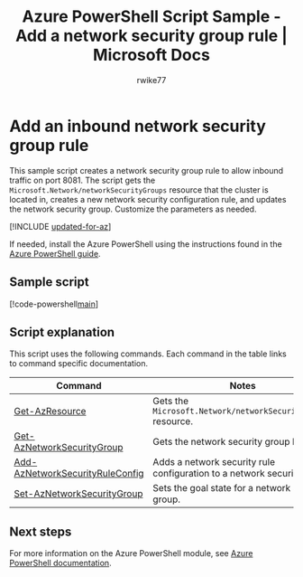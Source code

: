 ﻿---
title: Azure PowerShell Script Sample - Add a network security group rule | Microsoft Docs
description: Azure PowerShell Script Sample - Adds a network security group to allow inbound traffic on a specific port.
services: service-fabric
documentationcenter: 
author: rwike77
manager: timlt
editor: 
tags: azure-service-management

ms.assetid: 
ms.service: service-fabric
ms.workload: multiple
ms.devlang: na
ms.topic: sample
ms.date: 11/28/2017
ms.author: ryanwi
ms.custom: mvc
---

# Add an inbound network security group rule

This sample script creates a network security group rule to allow inbound traffic on port 8081.  The script gets the `Microsoft.Network/networkSecurityGroups` resource that the cluster is located in, creates a new network security configuration rule, and updates the network security group. Customize the parameters as needed.

[!INCLUDE [updated-for-az](../../../includes/updated-for-az.md)]

If needed, install the Azure PowerShell using the instructions found in the [Azure PowerShell guide](/powershell/azure/overview). 

## Sample script

[!code-powershell[main](../../../powershell_scripts/service-fabric/add-inbound-nsg-rule/add-inbound-nsg-rule.ps1 "Update the RDP port range values")]

## Script explanation

This script uses the following commands. Each command in the table links to command specific documentation.

| Command | Notes |
|---|---|
| [Get-AzResource](/powershell/module/az.resources/get-azresource) | Gets the `Microsoft.Network/networkSecurityGroups` resource. |
|[Get-AzNetworkSecurityGroup](/powershell/module/az.network/get-aznetworksecuritygroup)| Gets the network security group by name.|
|[Add-AzNetworkSecurityRuleConfig](/powershell/module/az.network/add-aznetworksecurityruleconfig)| Adds a network security rule configuration to a network security group. |
|[Set-AzNetworkSecurityGroup](/powershell/module/az.network/set-aznetworksecuritygroup)| Sets the goal state for a network security group.|

## Next steps

For more information on the Azure PowerShell module, see [Azure PowerShell documentation](/powershell/azure/overview).
